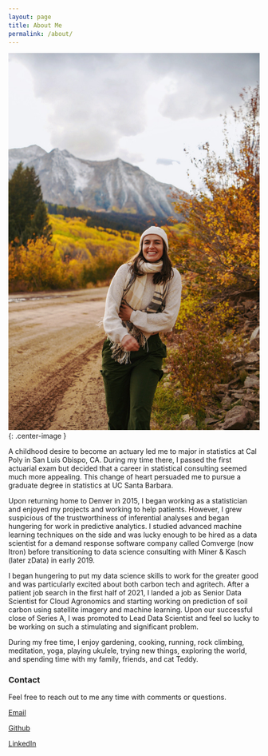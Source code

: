 ```yaml
---
layout: page
title: About Me
permalink: /about/
---
```


![Me](/images/julia_cb_2.jpg){: .center-image }

A childhood desire to become an actuary led me to major in statistics at Cal Poly in San Luis Obispo, CA. During my time there, I passed the first actuarial exam but decided that a career in statistical consulting seemed much more appealing. This change of heart persuaded me to pursue a graduate degree in statistics at UC Santa Barbara. 

Upon returning home to Denver in 2015, I began working as a statistician and enjoyed my projects and working to help patients. However, I grew suspicious of the trustworthiness of inferential analyses and began hungering for work in predictive analytics. I studied advanced machine learning techniques on the side and was lucky enough to be hired as a data scientist for a demand response software company called Comverge (now Itron) before transitioning to data science consulting with Miner & Kasch (later zData) in early 2019. 

I began hungering to put my data science skills to work for the greater good and was particularly excited about both carbon tech and agritech. After a patient job search in the first half of 2021, I landed a job as Senior Data Scientist for Cloud Agronomics and starting working on prediction of soil carbon using satellite imagery and machine learning. Upon our successful close of Series A, I was promoted to Lead Data Scientist and feel so lucky to be working on such a stimulating and significant problem. 

During my free time, I enjoy gardening, cooking, running, rock climbing, meditation, yoga, playing ukulele, trying new things, exploring the world, and spending time with my family, friends, and cat Teddy.

### Contact

Feel free to reach out to me any time with comments or questions.

[Email](mailto:julia.maddalena@gmail.com)

[Github](https://github.com/jmaddalena)

[LinkedIn](https://www.linkedin.com/in/julia-maddalena-8739693a/)
